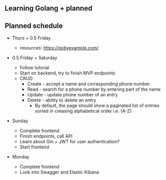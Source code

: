 ## Learning Golang + planned

## Planned schedule

- Thurs + 0.5 Friday

  - resources: https://gobyexample.com/

- 0.5 Friday + Saturday

  - Follow tutorial
  - Start on backend, try to finish  MVP endpoints
  - CRUD
    - Create - accept a name and corresponding phone number
    - Read - search for a phone number by entering part of the name
    - Update - update phone number of an entry
    - Delete - ability to delete an entry
      - By default, the page should show a paginated list of entries sorted in creasing alphabetical order i.e. (A-Z)

- Sunday

  - Complete frontend
  - Finish endpoints, call API
  - Learn about Gin + JWT for user authentication?
  - Start frontend

- Monday
  - Complete frontend
  - Look into Swagger and Elastic Kibana
